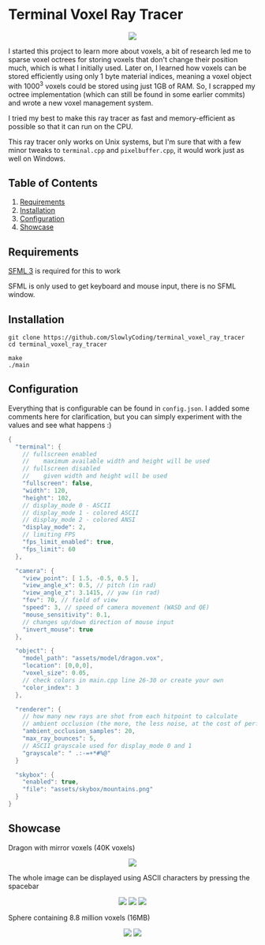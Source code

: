 # Terminal Voxel Ray Tracer

<p align="center">
<img src="https://github.com/SlowlyCoding/terminal-voxel-ray-tracer/blob/master/showcase/dragon1.png">

I started this project to learn more about voxels, a bit of research led me to sparse voxel octrees for storing voxels 
that don't change their position much, which is what I initially used. Later on, I learned how voxels can be stored efficiently 
using only 1 byte material indices, meaning a voxel object with $1000^3$ voxels could be stored using just 1GB of RAM. 
So, I scrapped my octree implementation (which can still be found in some earlier commits) and wrote a new voxel management system.

I tried my best to make this ray tracer as fast and memory-efficient as possible so that it can run on the CPU. 

This ray tracer only works on Unix systems, but I'm sure that with a few minor tweaks to `terminal.cpp` and `pixelbuffer.cpp`, it would work just as well on Windows.

## Table of Contents

1. [Requirements](#requirements)
2. [Installation](#installation)
3. [Configuration](#configuration)
4. [Showcase](#showcase)

## Requirements

[SFML 3](https://www.sfml-dev.org/download.php) is required for this to work

SFML is only used to get keyboard and mouse input, there is no SFML window.

## Installation

```shell
git clone https://github.com/SlowlyCoding/terminal_voxel_ray_tracer
cd terminal_voxel_ray_tracer
```
```shell
make
./main
```

## Configuration

Everything that is configurable can be found in `config.json`. 
I added some comments here for clarification, but you can simply experiment with the values and see what happens :)
```cpp
{
  "terminal": {
    // fullscreen enabled
    //    maximum available width and height will be used
    // fullscreen disabled
    //    given width and height will be used 
    "fullscreen": false,
    "width": 120,
    "height": 102,
    // display_mode 0 - ASCII
    // display_mode 1 - colored ASCII
    // display_mode 2 - colored ANSI
    "display_mode": 2, 
    // limiting FPS
    "fps_limit_enabled": true,
    "fps_limit": 60
  },

  "camera": {
    "view_point": [ 1.5, -0.5, 0.5 ],
    "view_angle_x": 0.5, // pitch (in rad)
    "view_angle_z": 3.1415, // yaw (in rad)
    "fov": 70, // field of view
    "speed": 3, // speed of camera movement (WASD and QE)
    "mouse_sensitivity": 0.1,
    // changes up/down direction of mouse input
    "invert_mouse": true
  }, 

  "object": {
    "model_path": "assets/model/dragon.vox",
    "location": [0,0,0],
    "voxel_size": 0.05,
    // check colors in main.cpp line 26-30 or create your own
    "color_index": 3
  },

  "renderer": {
    // how many new rays are shot from each hitpoint to calculate
    // ambient occlusion (the more, the less noise, at the cost of performance)
    "ambient_occlusion_samples": 20,
    "max_ray_bounces": 5,
    // ASCII grayscale used for display_mode 0 and 1
    "grayscale": " .:-=+*#%@"
  }

  "skybox": {
    "enabled": true,
    "file": "assets/skybox/mountains.png"
  }
}
```

## Showcase

Dragon with mirror voxels (40K voxels)
<p align="center">
<img src="https://github.com/SlowlyCoding/terminal-voxel-ray-tracer/blob/master/showcase/dragon2.png">

The whole image can be displayed using ASCII characters by pressing the spacebar
<p align="center">
<img src="https://github.com/SlowlyCoding/terminal-voxel-ray-tracer/blob/master/showcase/teapot1.png">
<img src="https://github.com/SlowlyCoding/terminal-voxel-ray-tracer/blob/master/showcase/teapot2.png">
<img src="https://github.com/SlowlyCoding/terminal-voxel-ray-tracer/blob/master/showcase/teapot3.png">

Sphere containing 8.8 million voxels (16MB)
<p align="center">
<img src="https://github.com/SlowlyCoding/terminal-voxel-ray-tracer/blob/master/showcase/sphere1.png">
<img src="https://github.com/SlowlyCoding/terminal-voxel-ray-tracer/blob/master/showcase/sphere2.png">
